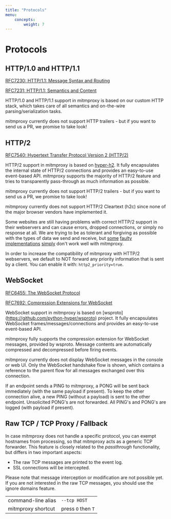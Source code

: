 ```yaml
---
title: "Protocols"
menu:
    concepts:
        weight: 7
---
```


# Protocols

## HTTP/1.0 and HTTP/1.1

[RFC7230: HTTP/1.1: Message Syntax and Routing](http://tools.ietf.org/html/rfc7230)

[RFC7231: HTTP/1.1: Semantics and Content](http://tools.ietf.org/html/rfc7231)

HTTP/1.0 and HTTP/1.1 support in mitmproxy is based on our custom HTTP stack,
which takes care of all semantics and on-the-wire parsing/serialization tasks.

mitmproxy currently does not support HTTP trailers - but if you want to send
us a PR, we promise to take look!

## HTTP/2

[RFC7540: Hypertext Transfer Protocol Version 2 (HTTP/2)](http://tools.ietf.org/html/rfc7540>)

HTTP/2 support in mitmproxy is based on
[hyper-h2](https://github.com/python-hyper/hyper-h2). It fully encapsulates the
internal state of HTTP/2 connections and provides an easy-to-use event-based
API. mitmproxy supports the majority of HTTP/2 feature and tries to
transparently pass-through as much information as possible.

mitmproxy currently does not support HTTP/2 trailers - but if you want to send
us a PR, we promise to take look!

mitmproxy currently does not support HTTP/2 Cleartext (h2c) since none of the
major browser vendors have implemented it.

Some websites are still having problems with correct HTTP/2 support in their
webservers and can cause errors, dropped connections, or simply no response at
all. We are trying to be as tolerant and forgiving as possible with the types of
data we send and receive, but
[some](https://github.com/mitmproxy/mitmproxy/issues/1745)
[faulty](https://github.com/mitmproxy/mitmproxy/issues/2823)
[implementations](https://github.com/mitmproxy/mitmproxy/issues/1824)
[simply](https://github.com/mitmproxy/mitmproxy/issues/1891) don't work well
with mitmproxy.

In order to increase the compatibility of mitmproxy with HTTP/2 webservers, we
default to NOT forward any priority information that is sent by a client. You
can enable it with: `http2_priority=true`.

## WebSocket

[RFC6455: The WebSocket Protocol](http://tools.ietf.org/html/rfc6455)

[RFC7692: Compression Extensions for WebSocket](http://tools.ietf.org/html/rfc7692)

WebSocket support in mitmproxy is based on [wsproto]
(https://github.com/python-hyper/wsproto) project. It fully encapsulates
WebSocket frames/messages/connections and provides an easy-to-use event-based
API.

mitmproxy fully supports the compression extension for WebSocket messages,
provided by wsproto. Message contents are automatically compressed and
decompressed before firing events.

mitmproxy currently does not display WebSocket messages in the console or web
UI. Only the WebSocket handshake flow is shown, which contains a reference to
the parent flow for all messages exchanged over this connection.

If an endpoint sends a PING to mitmproxy, a PONG will be sent back immediately
(with the same payload if present). To keep the other connection alive, a new
PING (without a payload) is sent to the other endpoint. Unsolicited PONG's are
not forwarded. All PING's and PONG's are logged (with payload if present).

## Raw TCP / TCP Proxy / Fallback

In case mitmproxy does not handle a specific protocol, you can exempt
hostnames from processing, so that mitmproxy acts as a generic TCP forwarder.
This feature is closely related to the *passthrough* functionality,
but differs in two important aspects:

  * The raw TCP messages are printed to the event log.
  * SSL connections will be intercepted.

Please note that message interception or modification are not possible yet. If
you are not interested in the raw TCP messages, you should use the ignore
domains feature.

|                    |                    |
| ------------------ | ------------------ |
| command-line alias | `--tcp HOST`       |
| mitmproxy shortcut | press `O` then `T` |
